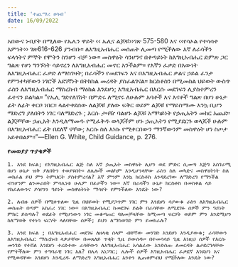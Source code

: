 ```yaml
---
title: 'ተጨማሪ ሀሳብ'
date: 16/09/2022
---
```


አበውና ነብያት በሚለው የኤሌን ዋይት ‹‹ ኤሊና ልጆቹ››ገጽ 575-580 እና ‹‹የሳኦል የተሳሳተ እምነት›› ገጽ616-626 ያንብቡ። ለእግዚአብሔር መሰጠት ሊመጣ የሚችለው እኛ ለራሳችን ፍላጎትና ምኞት የሞትን ስንሆን ብቻ ነው። መስዋዕት ሳንሆንና በቀጣይነት ከእግዚአብሔር ድምጽ ጋር ግልጽ የሆነ ግንኙነት ሳይኖረን ለእግዚአብሔር መኖር አንችልም። የእኛን ፈቃድ በእውነት ለእግዚአብሔር ፈቃድ ለማስገዛት; በራሳችን የመደገፍን እና በእግዚአብሔር ቃልና ኃይል ፈንታ የምንተካቸውን ነገሮች አደገኛነት በትክክል መረዳት ያስፈልገናል። ክርስቶስን በሚመስል ህይወት ውስጥ ራስን ለእግዚአብሔር ማስረከብ ማዕከል እንደሆነ; እግዚአብሔር በእርሱ መደገፍን ሊያስተምረን ፈተናን ይልካል። “የኤሊ ግድየለሽነት በምድሩ ለሚኖሩ ለሁሉም አባቶች እና እናቶች ግልጽ በሆነ ሁኔታ ፊት ለፊት ቀርቦ ነበር። ላልተቀደሰው ለልጆቹ ያለው ፍቅር ወይም ልጆቹ የማይስማሙ እንኳ ቢሆን ማድረግ ያለበትን ነገር ባለማድረጉ ; እርሱ ታዛዥ ባልሆኑ ልጆቹ አማካይነት የኃጢአትን መከር አጨደ። ልጆቻቸው ኃጢአት እንዲለማመዱ የሚፈቅዱ ወላጆችም ሆኑ ኃጢአትን የሚያደርጉ ወላጆች ሁሉም በእግዚአብሔር ፊት በደለኛ ናቸው; እርሱ ስለ እነሱ የሚቀርበውን ማንኛውንም መስዋዕት ሆነ ስጦታ አይቀበልም።”—Ellen G. White, Child Guidance, p. 276.

**የመወያያ ጥያቄዎች**

`1. እንደ ክፍል; የእግዚአብሔር ልጅ ስለ እኛ ኃጢአት መስዋዕት ሊሆን ወደ ምድር ሲመጣ እጅግ አስገራሚ በሆነ ሁኔታ ዝቅ ያለበትን ተወያዩበት። ለሌሎች መልካም እንዲሆንላቸው ራስን ስለ መካድና መስዋዕትነት ስለ መክፈል ይህ ምን ትምህርት ያስተምረናል? እኛ ምንም እንኳ ክርስቶስ እንዳደረገው ለማድረግ የማንችል ብንሆንም ልንመራበት ምሳሌነቱ ሁሌም በፊታችን ነው። እኛ በራሳችን ሁኔታ ክርስቶስ በመስቀል ላይ የከፈለውንና ያሳየንን ዓይነት መስዋዕትነት ማሳየት የምንችለው እንዴት ነው?`

`2. ለብዙ ሰዎች በሚቀጥለው ጊዜ በህይወት የሚያጋጥም ነገር ምን እንደሆነ ሳያውቁ ራስን ለእግዚአብሔር መስጠት በጣም አስፈሪ ነገር ነው። በእግዚአብሔር ከመደገፍ ይልቅ በራሳቸው ለሚደገፉ ሰዎች ምን ዓይነት ምክር ይሰጣሉ? ወደፊት የሚሆነውን ነገር መቆጣጠር ባለመቻላቸው ከሚመጣ ፍርሃት ወይም ምን እንደሚሆን ከለማወቅ የተነሳ ፍርሃት ላለባቸው ሰዎች; ይህን ለማስወገድ ምን ይመክራሉ?`

`3. እንደ ክፍል ; በእግዚአብሔር መደገፍ ለዘላቂ ሰላም ብቸኛው መንገድ እንደሆነ እንዲያውቁ; ራሳቸውን ለእግዚአብሔር ማስረከብ ላቃታቸው በመጸለይ ጥቂት ጊዜ ይውሰዱ። በተመሳሳይ ጊዜ እነዚህ ሰዎች የእርሱ መንገድ የተሸለ እንደሆነ ተረድተው ራሳቸውን ለእግዚአብሔር አሳልፈው እንድሰጡ ለመርዳት ልታደርግላቸው የምትችለው ምን ተግባራዊ ነገር አለ? በሌላ አነጋገር; ሌሎች ሰዎች እግዚአብሔር ፈቃደኛ እንደሆነ እና የሚወዳቸው እንደሆነ እንዲረዱ ለማድረግ እግዚአብሔር አንተን ሊጠቀምብህ የሚችለው እንዴት ነው?`